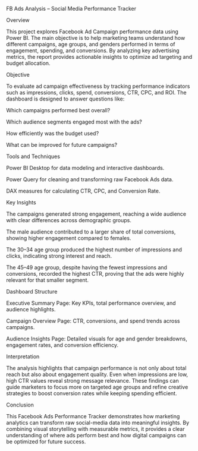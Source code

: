  FB Ads Analysis – Social Media Performance Tracker

 Overview

This project explores Facebook Ad Campaign performance data using Power BI. The main objective is to help marketing teams understand how different campaigns, age groups, and genders performed in terms of engagement, spending, and conversions. By analyzing key advertising metrics, the report provides actionable insights to optimize ad targeting and budget allocation.


 Objective


To evaluate ad campaign effectiveness by tracking performance indicators such as impressions, clicks, spend, conversions, CTR, CPC, and ROI. The dashboard is designed to answer questions like:

Which campaigns performed best overall?

Which audience segments engaged most with the ads?

How efficiently was the budget used?

What can be improved for future campaigns?


Tools and Techniques


Power BI Desktop for data modeling and interactive dashboards.

Power Query for cleaning and transforming raw Facebook Ads data.

DAX measures for calculating CTR, CPC, and Conversion Rate.



 Key Insights


The campaigns generated strong engagement, reaching a wide audience with clear differences across demographic groups.

The male audience contributed to a larger share of total conversions, showing higher engagement compared to females.

The 30–34 age group produced the highest number of impressions and clicks, indicating strong interest and reach.

The 45–49 age group, despite having the fewest impressions and conversions, recorded the highest CTR, proving that the ads were highly relevant for that smaller segment.



  Dashboard Structure


Executive Summary Page: Key KPIs, total performance overview, and audience highlights.

Campaign Overview Page: CTR, conversions, and spend trends across campaigns.

Audience Insights Page: Detailed visuals for age and gender breakdowns, engagement rates, and conversion efficiency.


 Interpretation


The analysis highlights that campaign performance is not only about total reach but also about engagement quality. Even when impressions are low, high CTR values reveal strong message relevance. These findings can guide marketers to focus more on targeted age groups and refine creative strategies to boost conversion rates while keeping spending efficient.

 Conclusion

This Facebook Ads Performance Tracker demonstrates how marketing analytics can transform raw social-media data into meaningful insights. By combining visual storytelling with measurable metrics, it provides a clear understanding of where ads perform best and how digital campaigns can be optimized for future success.

